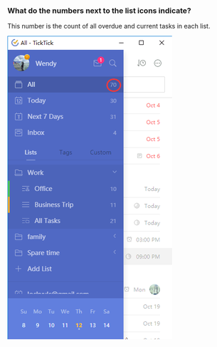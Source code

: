 ### What do the numbers next to the list icons indicate?

This number is the count of all overdue and current tasks in each list.

![](../../images/chrome-extension/installation--account/5.1.4.png)

